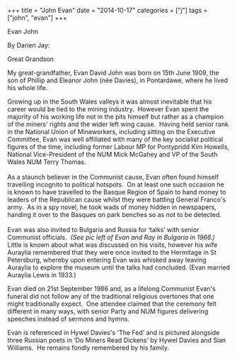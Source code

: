 +++
title = "John Evan"
date = "2014-10-17"
categories = ["j"]
tags = ["john", "evan"]
+++

Evan John 

By Darien Jay: 

Great Grandson

My great-grandfather, Evan David John was born on 15th June 1909, the son of Phillip and Eleanor John (née Davies), in Pontardawe, where he lived his whole life.   

Growing up in the South Wales valleys it was almost inevitable that his career would be tied to the mining industry.  However Evan spent the majority of his working life not in the pits himself but rather as a champion of the miners' rights and the wider left wing cause.  Having held senior rank in the National Union of Mineworkers, including sitting on the Executive Committee, Evan was well affiliated with many of the key socialist political figures of the time, including former Labour MP for Pontypridd Kim Howells, National Vice-President of the NUM Mick McGahey and VP of the South Wales NUM Terry Thomas.    
   
As a staunch believer in the Communist cause, Evan often found himself travelling incognito to political hotspots.  On at least one such occasion he is known to have travelled to the Basque Region of Spain to hand money to leaders of the Republican cause whilst they were battling General Franco's army.  As in a spy novel, he took wads of money hidden in newspapers, handing it over to the Basques on park benches so as not to be detected.  
   
Evan was also invited to Bulgaria and Russia for ‘talks’ with senior Communist officials.  _(See pic left of Evan and Ray in Bulgaria in 1966.)_ Little is known about what was discussed on his visits, however his wife Auraylia remembered that they were once invited to the Hermitage in St Petersburg, whereby upon entering Evan was whisked away leaving Auraylia to explore the museum until the talks had concluded. (Evan married Auraylia Lewis in 1933.)

Evan died on 21st September 1986 and, as a lifelong Communist Evan's funeral did not follow any of the traditional religious overtones that one might traditionally expect.  One attendee claimed that the ceremony felt different in many ways, with senior Party and NUM figures delivering speeches instead of sermons and hymns.

Evan is referenced in Hywel Davies's 'The Fed’ and is pictured alongside three Russian poets in ‘Do Miners Read Dickens’ by Hywel Davies and Sian Williams.  He remains fondly remembered by his family.

